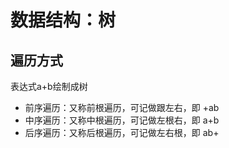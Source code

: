 # 数据结构：树

## 遍历方式

表达式a+b绘制成树

- 前序遍历：又称前根遍历，可记做跟左右，即 +ab
- 中序遍历：又称中根遍历，可记做左根右，即 a+b
- 后序遍历：又称后根遍历，可记做左右根，即 ab+

